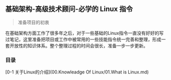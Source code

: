 ## 基础架构-高级技术顾问-必学的 Linux 指令

> 准备项目的初衷

在基础架构方面工作了很多年之后，对于一些基础的Linux指令一直没有好好的写过笔记，这里准备把项目或工作中被常用的一些技能指令统一完善和整理，形成一套开放性的知识体系。整个整理过程的时间会很长，准备一步一步更新。

### 目录

[0-1 关于Linux的介绍](00.Knowleadge Of Linux/01.What is Linux.md)